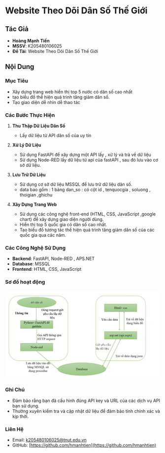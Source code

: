 # Website Theo Dõi Dân Số Thế Giới

## Tác Giả
- **Hoàng Mạnh Tiến**
- **MSSV**: K205480106025
- **Đề Tài**: Website Theo Dõi Dân Số Thế Giới

## Nội Dung
### Mục Tiêu
- Xây dựng trang web hiển thị top 5 nước có dân số cao nhất 
- tạo biểu đồ thể hiện quá trình tăng giảm dân số.
- Tạo giao diện dễ nhìn dễ thao tác

### Các Bước Thực Hiện
1. **Thu Thập Dữ Liệu Dân Số**
    - Lấy dữ liệu từ API dân số của uy tín

2. **Xử Lý Dữ Liệu**
    - Sử dụng FastAPI để xây dựng một API lấy , xử lý và trả về dữ liệu
    - Sử dụng Node-RED lấy dữ liệu từ  api của fastAPI , sau đó lưu vào cơ sở dữ liệu.

3. **Lưu Trữ Dữ Liệu**
    - Sử dụng cơ sở dữ liệu MSSQL để lưu trữ dữ liệu dân số.
    - data bao gồm : 1 bảng dan_so : có cột id , tenquocgia , soluong , thoigian ,ghichu 

4. **Xây Dựng Trang Web**
    - Sử dụng các công nghệ front-end (HTML, CSS, JavaScript ,google chart) để xây dựng giao diện người dùng.
    - Hiển thị top 5 quốc gia có dân số cao nhất.
    - Tạo biểu đồ tương tác thể hiện quá trình tăng giảm dân số của các quốc gia qua các năm.


### Các Công Nghệ Sử Dụng
- **Backend**: FastAPI, Node-RED , APS.NET
- **Database**: MSSQL
- **Frontend**: HTML, CSS, JavaScript

### Sơ đồ hoạt động
![Tên thay thế](https://github.com/HManhTien/DansoTG/blob/master/DansoTG/sodohoatdong.png)
### Ghi Chú
- Đảm bảo rằng bạn đã cấu hình đúng API key và URL của các dịch vụ API bạn sử dụng.
- Thường xuyên kiểm tra và cập nhật dữ liệu để đảm bảo tính chính xác và kịp thời.

### Liên Hệ
- Email: k205480106025@tnut.edu.vn
- GitHub: [https://github.com/hmanhtien](https://github.com/hmanhtien)

